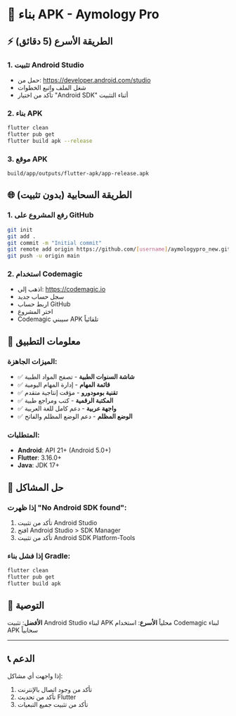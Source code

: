 # 🚀 بناء APK - Aymology Pro

## ⚡ الطريقة الأسرع (5 دقائق)

### 1. تثبيت Android Studio
- حمل من: https://developer.android.com/studio
- شغل الملف واتبع الخطوات
- تأكد من اختيار "Android SDK" أثناء التثبيت

### 2. بناء APK
```bash
flutter clean
flutter pub get
flutter build apk --release
```

### 3. موقع APK
```
build/app/outputs/flutter-apk/app-release.apk
```

## 🌐 الطريقة السحابية (بدون تثبيت)

### 1. رفع المشروع على GitHub
```bash
git init
git add .
git commit -m "Initial commit"
git remote add origin https://github.com/[username]/aymologypro_new.git
git push -u origin main
```

### 2. استخدام Codemagic
- اذهب إلى: https://codemagic.io
- سجل حساب جديد
- اربط حساب GitHub
- اختر المشروع
- Codemagic سيبني APK تلقائياً

## 📱 معلومات التطبيق

### الميزات الجاهزة:
- ✅ **شاشة السنوات الطبية** - تصفح المواد الطبية
- ✅ **قائمة المهام** - إدارة المهام اليومية  
- ✅ **تقنية بومودورو** - مؤقت إنتاجية متقدم
- ✅ **المكتبة الرقمية** - كتب ومراجع طبية
- ✅ **واجهة عربية** - دعم كامل للغة العربية
- ✅ **الوضع المظلم** - دعم الوضع المظلم والفاتح

### المتطلبات:
- **Android**: API 21+ (Android 5.0+)
- **Flutter**: 3.16.0+
- **Java**: JDK 17+

## 🔧 حل المشاكل

### إذا ظهرت "No Android SDK found":
1. تأكد من تثبيت Android Studio
2. افتح Android Studio > SDK Manager
3. تأكد من تثبيت Android SDK Platform-Tools

### إذا فشل بناء Gradle:
```bash
flutter clean
flutter pub get
flutter build apk
```

## 🎯 التوصية

**الأفضل**: تثبيت Android Studio لبناء APK محلياً
**الأسرع**: استخدام Codemagic لبناء APK سحابياً

---

## 📞 الدعم

إذا واجهت أي مشاكل:
1. تأكد من وجود اتصال بالإنترنت
2. تأكد من تحديث Flutter
3. تأكد من تثبيت جميع التبعيات 